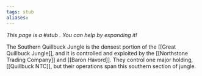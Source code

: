 ```yaml
---
tags: stub
aliases:
---
```


*This page is a #stub . You can help by expanding it!*

The Southern Quillbuck Jungle is the densest portion of the [[Great Quillbuck Jungle]], and it is controlled and exploited by the [[Northstone Trading Company]] and [[Baron Havord]]. They control one major holding, [[Quillbuck NTC]], but their operations span this southern section of jungle.